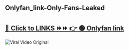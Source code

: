 
 ## Onlyfan_link-Only-Fans-Leaked

# <h2><a href="https://clipsfans.com/Onlyfan_link&ref=git">🔗 Click to LINKS ⏩⏩ 👉 🟢 Onlyfan link </a></h2>

<a href="https://clipsfans.com/Onlyfan_link&ref=git" rel="nofollow" data-target="animated-image.originalLink"><img src="https://i.ibb.co.com/xMMVF88/686577567.gif" alt="Viral Video Original" style="max-width: 100%; display: inline-block;" data-target="animated-image.originalImage"></a>
